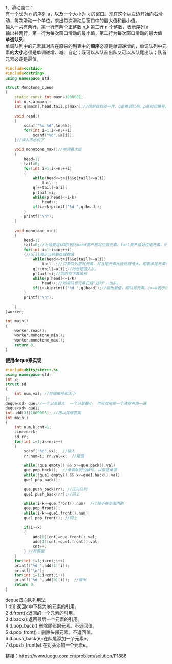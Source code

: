 1、滑动窗口：  
有一个长为 n 的序列 a，以及一个大小为 k 的窗口。现在这个从左边开始向右滑动，每次滑动一个单位，求出每次滑动后窗口中的最大值和最小值。  
输入一共有两行，第一行有两个正整数 n,k 第二行 n 个整数，表示序列 a  
输出共两行，第一行为每次窗口滑动的最小值，第二行为每次窗口滑动的最大值  
**单调队列**  
单调队列中的元素其对应在原来的列表中的**顺序**必须是单调递增的，单调队列中元素的**大小**必须是单调递增、减、自定；既可以从队首出队又可以从队尾出队；队首元素必定是最值。  
```C++
#include<cstdio>
#include<cstring>
using namespace std; 

struct Monotone_queue
{
    static const int maxn=1000001;
    int n,k,a[maxn];
    int q[maxn],head,tail,p[maxn];//同题目叙述一样，q是单调队列，p是对应编号。
    
    void read()
    {
        scanf("%d %d",&n,&k);
        for(int i=1;i<=n;++i)
            scanf("%d",&a[i]);
    }//读入不必说了
    
    void monotone_max()//单调最大值
    {
        head=1;
        tail=0;
        for(int i=1;i<=n;++i)
        {
            while(head<=tail&&q[tail]<=a[i])
                tail--;
            q[++tail]=a[i];
            p[tail]=i;
            while(p[head]<=i-k)
                head++;
            if(i>=k)printf("%d ",q[head]);
        }
        printf("\n");
    }
    
    void monotone_min()
    {
        head=1;
        tail=0;//为啥要这样呢?因为head要严格对应首元素，tail要严格对应尾元素，所以当tail>=head时，说明有元素。而一开始队列为空，说一要这样赋值。其实这跟普通队列一样。
        for(int i=1;i<=n;++i)
        {//a[i]表示当前要处理的值
            while(head<=tail&&q[tail]>=a[i])
                tail--;//只要队列里有元素，并且尾元素比待处理值大，即表示尾元素已经不可能出场，所以出队。直到尾元素小于待处理值，满足"单调"。
            q[++tail]=a[i];//待处理值入队。
            p[tail]=i;//同时存下其编号
            while(p[head]<=i-k)
                head++;//如果队首元素已经"过时"，出队。
            if(i>=k)printf("%d ",q[head]);//输出最值，即队首元素。i>=k表示该输出，至于why就自己看题目。
        }
        printf("\n");
        
    }
}worker;

int main()
{
    worker.read();
    worker.monotone_min();
    worker.monotone_max();
    return 0;
}
```
  
**使用deque来实现**  
```C++
#include<bits/stdc++.h>
using namespace std;
int x;
struct sd
{
    int num,val; //存储编号和大小
};
deque<sd> que;//一个记录最大  一个记录最小  也可以用完一个清空再用一遍
deque<sd> que1;
int add[3][1000005]; //用以存储答案
int main()
{
    int n,m,k,cnt=1;
    cin>>n>>k;
    sd rr;
    for(int i=1;i<=n;i++)
    {
        scanf("%d",&x);  //输入
        rr.num=i; rr.val=x;  //赋值
      
        while(!que.empty() && x>=que.back().val)
        que.pop_back();  //单调队列的操作，以保证单调
        while(!que1.empty() && x<=que1.back().val)
        que1.pop_back();
      
        que.push_back(rr); //压入队列
        que1.push_back(rr);//同上
      
        while(i-k>=que.front().num)  //T掉不在范围内的
        que.pop_front();
        while(i-k>=que1.front().num)
        que1.pop_front(); //同上
      
        if(i>=k) 
        {
            add[0][cnt]=que.front().val;
            add[1][cnt]=que1.front().val;
            cnt++;
        } //存答案
    }
    for(int i=1;i<cnt;i++)
    printf("%d ",add[1][i]);
    printf("\n");
    for(int i=1;i<cnt;i++)
    printf("%d ",add[0][i]);  //输出
    return 0;
}
```
  
deque双向队列用法  
1 d[i]:返回d中下标为I的元素的引用。  
2 d.front():返回的一个元素的引用。  
3 d.back():返回最后一个元素的引用。  
4 d.pop_back():删除尾部的元素。不返回值。  
5 d.pop_front()：删除头部元素。不返回值。  
6 d.push_back(e):在队尾添加一个元素e。  
7 d.push_front(e):在对头添加一个元素e。  
  
链接：https://www.luogu.com.cn/problem/solution/P1886  

